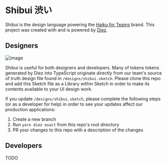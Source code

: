 # Shibui 渋い
Shibui is the design language powering the [Haiku for Teams](https://haikuforteams.com) brand. This project was created with and is powered by [Diez](https://diez.org).

## Designers

![image](https://user-images.githubusercontent.com/1357566/70190512-f80bdd80-16aa-11ea-84d6-0bc1ae452f85.png)

Shibui is useful for both designers and developers. Many of tokens tokens generated by Diez into TypeScript originate directly from our team's source of truth design file found in `/designs/shibui.sketch`. Please clone this repo and add this Sketch file as a Library within Sketch in order to make its contents available to your UI design work.

If you update `/designs/shibui.sketch`, please complete the following steps (or as a developer for help) in order to see your updates affect our production applications:
1. Create a new branch
2. Run `yarn diez exact` from this repo's root directory
3. PR your changes to this repo with a description of the changes

## Developers
TODO